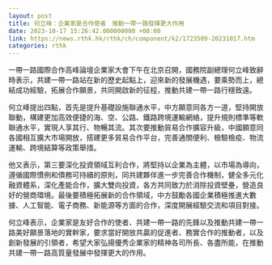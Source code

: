```yaml
---
layout: post
title: 何立峰：企業家是合作使者　推動一帶一路發揮更大作用
date: 2023-10-17 15:26:42.000000000 +08:00
link: https://news.rthk.hk/rthk/ch/component/k2/1723509-20231017.htm
categories: rthk
---
```


一帶一路國際合作高峰論壇企業家大會下午在北京召開，國務院副總理何立峰致辭時表示，共建一帶一路站在新的歷史起點上，迎來新的發展機遇，要乘勢而上，總結成功經驗，拓展合作願景，共同開啟新的征程，推動共建一帶一路行穩致遠。

何立峰提出四點，首先是提升基礎設施聯通水平，中方願意同各方一道，堅持開放聯動，構建更加高效便捷的海、空、公路、鐵路跨境運輸網絡，提升規則標準等軟聯通水平，實現人享其行、物暢其流。其次要推動貿易合作擴容升級，中國願意同各國相互擴大市場開放，搭建更多貿易合作平台，完善通關便利、檢驗檢疫、物流運輸、跨境結算等政策舉措。

他又表示，第三要深化投資領域互利合作，將堅持以企業為主體，以市場為導向，遵循國際慣例和債務可持續的原則，同共建夥伴進一步完善合作機制，健全多元化融資體系，深化產能合作，擴大雙向投資，各方共同致力於消除投資壁壘，營造良好的營商環境。最後要積極拓展新的合作領域，中方鼓勵各國企業積極推進大數據、人工智能、電子商務、新能源等方面的合作，深度開展經驗交流和項目對接。

何立峰表示，企業家是友好合作的使者、共建一帶一路的先鋒以及推動共建一帶一路美好願景落地的實幹家，要求當好開放共贏的促進者、務實合作的推動者，以及創新發展的引領者，希望大家弘揚優秀企業家的精神各司所長、各盡所能，在推動共建一帶一路高質量發展中發揮更大的作用。
